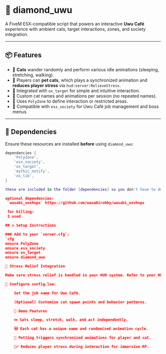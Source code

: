 # 💎 diamond_uwu

A FiveM ESX-compatible script that powers an interactive **Uwu Café** experience with ambient cats, target interactions, zones, and society integration.

---

## 📦 Features

- 🐾 **Cats** wander randomly and perform various idle animations (sleeping, stretching, walking).
- 🐾 Players can **pet cats**, which plays a synchronized animation and **reduces player stress** via `hud:server:RelieveStress`.
- 🎯 Integrated with `ox_target` for simple and intuitive interaction.
- 🧠 Custom cat names and animations per session (no repeated names).
- 📍 Uses `PolyZone` to define interaction or restricted areas.
- 🏢 Compatible with `esx_society` for Uwu Café job management and boss menus.

---

## 🧰 Dependencies

Ensure these resources are installed **before** using `diamond_uwu`:

```lua
dependencies {
    'PolyZone',
    'esx_society',
    'ox_target',
    'mythic_notify',
    'ox_lib',
}

these are included in the folder [dependencies] so you don't have to download it anymore.

optional dependencies:
 `wasabi_oxshops` https://github.com/wasabirobby/wasabi_oxshops

 for billing:
 I used 

## ⚙️ Setup Instructions

### Add to your `server.cfg`:
`cfg
ensure PolyZone  
ensure esx_society  
ensure ox_target  
ensure diamond_uwu 

🧠 Stress Relief Integration

Make sure stress relief is handled in your HUD system. Refer to your HUD documentation if you have stress enabled.

🔧 Configure config.lua:

    Set the job name for Uwu Café.

    (Optional) Customize cat spawn points and behavior patterns.

    🎥 Demo Features

    💤 Cats sleep, stretch, walk, and act independently.

    🐱 Each cat has a unique name and randomized animation cycle.

    🤲 Petting triggers synchronized animations for player and cat.

    🧘‍♂️ Reduces player stress during interaction for immersive RP.
